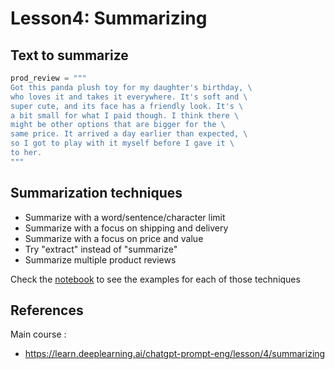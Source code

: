 # Lesson4: Summarizing




## Text to summarize

```python
prod_review = """
Got this panda plush toy for my daughter's birthday, \
who loves it and takes it everywhere. It's soft and \ 
super cute, and its face has a friendly look. It's \ 
a bit small for what I paid though. I think there \ 
might be other options that are bigger for the \ 
same price. It arrived a day earlier than expected, \ 
so I got to play with it myself before I gave it \ 
to her.
"""
```

## Summarization techniques 

- Summarize with a word/sentence/character limit
- Summarize with a focus on shipping and delivery
- Summarize with a focus on price and value
- Try "extract" instead of "summarize"
- Summarize multiple product reviews

Check the [notebook](./lab/l4-summarizing.ipynb) to see the examples for each of those techniques


## References


Main course : 
- https://learn.deeplearning.ai/chatgpt-prompt-eng/lesson/4/summarizing
